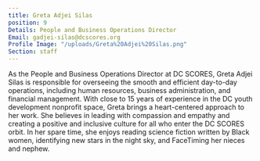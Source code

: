 ```yaml
---
title: Greta Adjei Silas
position: 9
Details: People and Business Operations Director
Email: gadjei-silas@dcscores.org
Profile Image: "/uploads/Greta%20Adjei%20Silas.png"
Section: staff
---
```


As the People and Business Operations Director at DC SCORES, Greta Adjei Silas is responsible for overseeing the smooth and efficient day-to-day operations, including human resources, business administration, and financial management. With close to 15 years of experience in the DC youth development nonprofit space, Greta brings a heart-centered approach to her work. She believes in leading with compassion and empathy and creating a positive and inclusive culture for all who enter the DC SCORES orbit. In her spare time, she enjoys reading science fiction written by Black women, identifying new stars in the night sky, and FaceTiming her nieces and nephew.